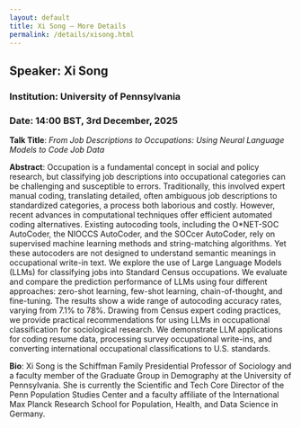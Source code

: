 ```yaml
---
layout: default
title: Xi Song – More Details
permalink: /details/xisong.html
---
```


## Speaker: Xi Song
### Institution: University of Pennsylvania
### Date: 14:00 BST, 3rd December, 2025

**Talk Title**: *From Job Descriptions to Occupations: Using Neural Language Models to Code Job Data*

**Abstract**: Occupation is a fundamental concept in social and policy research, but classifying job descriptions into occupational categories can be challenging and susceptible to errors. Traditionally, this involved expert manual coding, translating detailed, often ambiguous job descriptions to standardized categories, a process both laborious and costly. However, recent advances in computational techniques offer efficient automated coding alternatives. Existing autocoding tools, including the O*NET-SOC AutoCoder, the NIOCCS AutoCoder, and the SOCcer AutoCoder, rely on supervised machine learning methods and string-matching algorithms. Yet these autocoders are not designed to understand semantic meanings in occupational write-in text. We explore the use of Large Language Models (LLMs) for classifying jobs into Standard Census occupations. We evaluate and compare the prediction performance of LLMs using four different approaches: zero-shot learning, few-shot learning, chain-of-thought, and fine-tuning. The results show a wide range of autocoding accuracy rates, varying from 7.1% to 78%. Drawing from Census expert coding practices, we provide practical recommendations for using LLMs in occupational classification for sociological research. We demonstrate LLM applications for coding resume data, processing survey occupational write-ins, and converting international occupational classifications to U.S. standards.

**Bio**: Xi Song is the Schiffman Family Presidential Professor of Sociology and a faculty member of the Graduate Group in Demography at the University of Pennsylvania. She is currently the Scientific and Tech Core Director of the Penn Population Studies Center and a faculty affiliate of the International Max Planck Research School for Population, Health, and Data Science in Germany.
